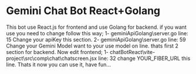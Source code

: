 # Gemini Chat Bot React+Golang
This bot use React.js for frontend and use Golang for backend.
if you want use you need to change follow this way;
  1- geminiApiGolang\server.go line: 15 Change your apiKey this section.
  2- geminiApiGolang\server.go line: 59 Change your Gemini Model want to your use model on line.
  thats first 2 section for backend.
Now edit frontend;
  1- chatBotReact\vite-project\src\comp\chat\chatscreen.jsx line: 32 change YOUR_FIBER_URL this line.
Thats it now you can use it, have fun...
  
